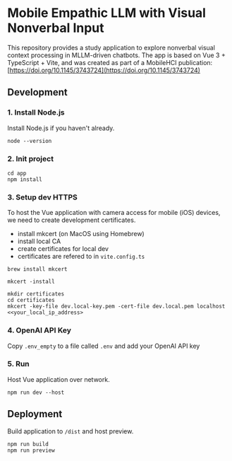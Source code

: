 # Mobile Empathic LLM with Visual Nonverbal Input
This repository provides a study application to explore nonverbal visual context processing in MLLM-driven chatbots. 
The app is based on Vue 3 + TypeScript + Vite, and was created as part of a MobileHCI publication: [https://doi.org/10.1145/3743724](https://doi.org/10.1145/3743724)



## Development

### 1. Install Node.js
Install Node.js if you haven't already.
```
node --version
```

### 2. Init project
```
cd app
npm install
```

### 3. Setup dev HTTPS
To host the Vue application with camera access for mobile (iOS) devices, we need to create development certificates.
* install mkcert (on MacOS using Homebrew)
* install local CA
* create certificates for local dev
* certificates are refered to in ``vite.config.ts``
```
brew install mkcert

mkcert -install

mkdir certificates
cd certificates
mkcert -key-file dev.local-key.pem -cert-file dev.local.pem localhost <<your_local_ip_address>
```
### 4. OpenAI API Key
Copy  `.env_empty` to a file called `.env` and add your OpenAI API key 

### 5. Run
Host Vue application over network.
```
npm run dev --host
```


## Deployment 
Build application to `/dist`  and host preview.
```
npm run build
npm run preview
```

